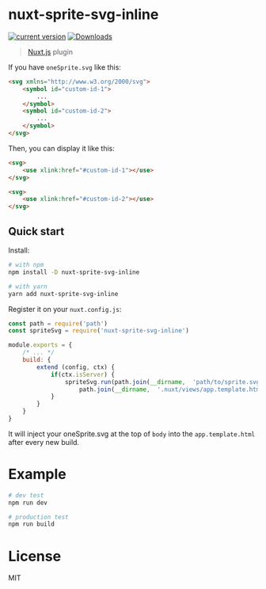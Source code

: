 # nuxt-sprite-svg-inline

[![current version][npm-image]][npm-url]
[![Downloads][downloads-image]][downloads-url]

[npm-image]: https://img.shields.io/npm/v/nuxt-sprite-svg-inline.svg?style=flat-square
[npm-url]: https://npmjs.org/package/nuxt-sprite-svg-inline
[downloads-image]: http://img.shields.io/npm/dm/nuxt-sprite-svg-inline.svg?style=flat-square
[downloads-url]: https://npmjs.org/package/nuxt-sprite-svg-inline 

> [Nuxt.js](https://nuxtjs.org) plugin

If you have `oneSprite.svg` like this:
```html
<svg xmlns="http://www.w3.org/2000/svg">
    <symbol id="custom-id-1">
        ...
    </symbol>
    <symbol id="custom-id-2">
        ...
    </symbol>
</svg>
```

Then, you can display it like this:
```html
<svg>
    <use xlink:href="#custom-id-1"></use>
</svg>

<svg>
    <use xlink:href="#custom-id-2"></use>
</svg>

```

## Quick start

Install:

```bash
# with npm
npm install -D nuxt-sprite-svg-inline

# with yarn
yarn add nuxt-sprite-svg-inline 
```

Register it on your `nuxt.config.js`:

```js
const path = require('path')
const spriteSvg = require('nuxt-sprite-svg-inline')

module.exports = {
    /* ... */
    build: {
        extend (config, ctx) {
            if(ctx.isServer) {
                spriteSvg.run(path.join(__dirname,  'path/to/sprite.svg'),
                    path.join(__dirname,  '.nuxt/views/app.template.html'))
            }
        }
    }
}
```

It will inject your oneSprite.svg at the top of `body` into the `app.template.html`  after every new build.

# Example

```bash
# dev test
npm run dev

# production test
npm run build
```

# License

MIT
